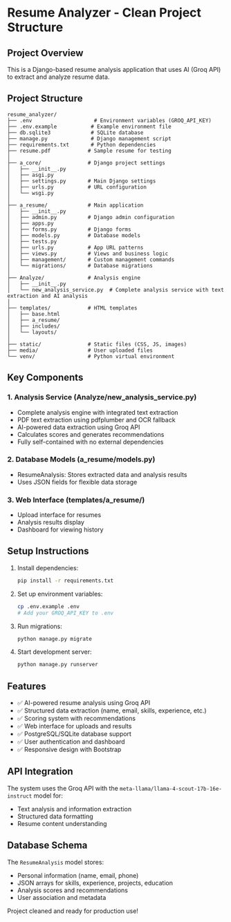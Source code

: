 # Resume Analyzer - Clean Project Structure

## Project Overview
This is a Django-based resume analysis application that uses AI (Groq API) to extract and analyze resume data.

## Project Structure
```
resume_analyzer/
├── .env                    # Environment variables (GROQ_API_KEY)
├── .env.example           # Example environment file
├── db.sqlite3             # SQLite database
├── manage.py              # Django management script
├── requirements.txt       # Python dependencies
├── resume.pdf            # Sample resume for testing
│
├── a_core/               # Django project settings
│   ├── __init__.py
│   ├── asgi.py
│   ├── settings.py       # Main Django settings
│   ├── urls.py           # URL configuration
│   └── wsgi.py
│
├── a_resume/             # Main application
│   ├── __init__.py
│   ├── admin.py          # Django admin configuration
│   ├── apps.py
│   ├── forms.py          # Django forms
│   ├── models.py         # Database models
│   ├── tests.py
│   ├── urls.py           # App URL patterns
│   ├── views.py          # Views and business logic
│   ├── management/       # Custom management commands
│   └── migrations/       # Database migrations
│
├── Analyze/              # Analysis engine
│   ├── __init__.py
│   └── new_analysis_service.py  # Complete analysis service with text extraction and AI analysis
│
├── templates/            # HTML templates
│   ├── base.html
│   ├── a_resume/
│   ├── includes/
│   └── layouts/
│
├── static/               # Static files (CSS, JS, images)
├── media/                # User uploaded files
└── venv/                 # Python virtual environment
```

## Key Components

### 1. Analysis Service (Analyze/new_analysis_service.py)
- Complete analysis engine with integrated text extraction
- PDF text extraction using pdfplumber and OCR fallback
- AI-powered data extraction using Groq API
- Calculates scores and generates recommendations
- Fully self-contained with no external dependencies

### 2. Database Models (a_resume/models.py)
- ResumeAnalysis: Stores extracted data and analysis results
- Uses JSON fields for flexible data storage

### 3. Web Interface (templates/a_resume/)
- Upload interface for resumes
- Analysis results display
- Dashboard for viewing history

## Setup Instructions

1. Install dependencies:
   ```bash
   pip install -r requirements.txt
   ```

2. Set up environment variables:
   ```bash
   cp .env.example .env
   # Add your GROQ_API_KEY to .env
   ```

3. Run migrations:
   ```bash
   python manage.py migrate
   ```

4. Start development server:
   ```bash
   python manage.py runserver
   ```

## Features

- ✅ AI-powered resume analysis using Groq API
- ✅ Structured data extraction (name, email, skills, experience, etc.)
- ✅ Scoring system with recommendations
- ✅ Web interface for uploads and results
- ✅ PostgreSQL/SQLite database support
- ✅ User authentication and dashboard
- ✅ Responsive design with Bootstrap

## API Integration

The system uses the Groq API with the `meta-llama/llama-4-scout-17b-16e-instruct` model for:
- Text analysis and information extraction
- Structured data formatting
- Resume content understanding

## Database Schema

The `ResumeAnalysis` model stores:
- Personal information (name, email, phone)
- JSON arrays for skills, experience, projects, education
- Analysis scores and recommendations
- User association and metadata

Project cleaned and ready for production use!
